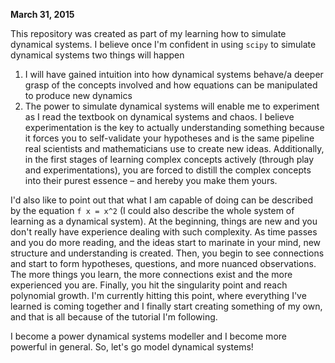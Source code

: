 **March 31, 2015**

This repository was created as part of my learning how to simulate dynamical systems. I believe once I'm confident in using `scipy` to simulate dynamical systems two things will happen 

1. I will have gained intuition into how dynamical systems behave/a deeper grasp of the concepts involved and how equations can be manipulated to produce new dynamics
2. The power to simulate dynamical systems will enable me to experiment as I read the textbook on dynamical systems and chaos. I believe experimentation is the key to actually understanding something because it forces you to self-validate your hypotheses and is the same pipeline real scientists and mathematicians use to create new ideas. Additionally, in the first stages of learning complex concepts actively (through play and experimentations), you are forced to distill the complex concepts into their purest essence – and hereby you make them yours. 


I'd also like to point out that what I am capable of doing can be described by the equation `f x = x^2` (I could also describe the whole system of learning as a dynamical system). At the beginning, things are new and you don't really have experience dealing with such complexity. As time passes and you do more reading, and the ideas start to marinate in your mind, new structure and understanding is created. Then, you begin to see connections and start to form hypotheses, questions, and more nuanced observations. The more things you learn, the more connections exist and the more experienced you are. Finally, you hit the singularity point and reach polynomial growth. I'm currently hitting this point, where everything I've learned is coming together and I finally start creating something of my own, and that is all because of the tutorial I'm following. 

I become a power dynamical systems modeller and I become more powerful in general. So, let's go model dynamical systems!


